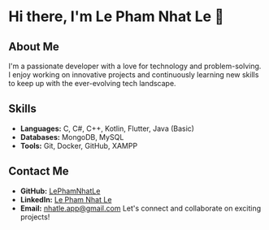 # Hi there, I'm Le Pham Nhat Le 👋

## About Me
I'm a passionate developer with a love for technology and problem-solving. I enjoy working on innovative projects and continuously learning new skills to keep up with the ever-evolving tech landscape.

## Skills
- **Languages:** C, C#, C++, Kotlin, Flutter, Java (Basic)
- **Databases:** MongoDB, MySQL
- **Tools:** Git, Docker, GitHub, XAMPP

## Contact Me
- **GitHub:** [LePhamNhatLe](https://github.com/LePhamNhatLe)
- **LinkedIn:** [Le Pham Nhat Le](https://www.linkedin.com/in/lê-phạm-nhật-lễ-803179336)
- **Email:** [nhatle.app@gmail.com](mailto:nhatle.app@gmail.com)
Let's connect and collaborate on exciting projects!

